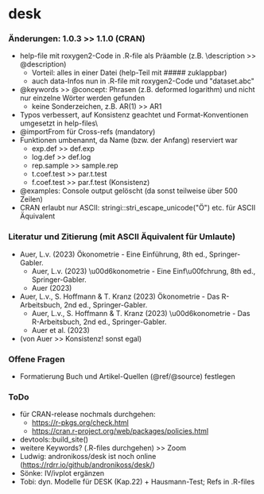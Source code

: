 # desk


### Änderungen: 1.0.3 >> 1.1.0 (CRAN)

-   help-file mit roxygen2-Code in .R-file als Präamble (z.B. \\description >> @description)
    -   Vorteil: alles in einer Datei (help-Teil mit ##### zuklappbar)
    -   auch data-Infos nun in .R-file mit roxygen2-Code und "dataset.abc"
-   @keywords >> @concept: Phrasen (z.B. deformed logarithm) und nicht nur einzelne Wörter werden gefunden
    - keine Sonderzeichen, z.B. AR(1) >> AR1
-   Typos verbessert, auf Konsistenz geachtet und Format-Konventionen umgesetzt in help-files\
-   @importFrom für Cross-refs (mandatory)
-   Funktionen umbenannt, da Name (bzw. der Anfang) reserviert war
    -   exp.def >> def.exp
    -   log.def >> def.log
    -   rep.sample >> sample.rep
    -   t.coef.test >> par.t.test
    -   f.coef.test >> par.f.test (Konsistenz)
-   @examples: Console output gelöscht (da sonst teilweise über 500 Zeilen)
-   CRAN erlaubt nur ASCII: stringi::stri_escape_unicode("Ö") etc. für ASCII Äquivalent


### Literatur und Zitierung (mit ASCII Äquivalent für Umlaute)

-   Auer, L.v. (2023) Ökonometrie - Eine Einführung, 8th ed., Springer-Gabler.
    -   Auer, L.v. (2023) \u00d6konometrie - Eine Einf\u00fchrung, 8th ed., Springer-Gabler.
    -   Auer (2023)
-   Auer, L.v., S. Hoffmann & T. Kranz (2023) Ökonometrie - Das R-Arbeitsbuch, 2nd ed., Springer-Gabler.
    -   Auer, L.v., S. Hoffmann & T. Kranz (2023) \u00d6konometrie - Das R-Arbeitsbuch, 2nd ed., Springer-Gabler.
    -   Auer et al. (2023)
-   (von Auer >> Konsistenz! sonst egal)    


### Offene Fragen

-   Formatierung Buch und Artikel-Quellen (@ref/@source) festlegen


### ToDo

-   für CRAN-release nochmals durchgehen: 
    -   https://r-pkgs.org/check.html
    -   https://cran.r-project.org/web/packages/policies.html
-   devtools::build_site()
-   weitere Keywords? (.R-files durchgehen) >> Zoom
-   Ludwig: andronikoss/desk ist noch online (https://rdrr.io/github/andronikoss/desk/)
-   Sönke: IV/ivplot ergänzen
-   Tobi: dyn. Modelle für DESK (Kap.22) + Hausmann-Test; Refs in .R-files
